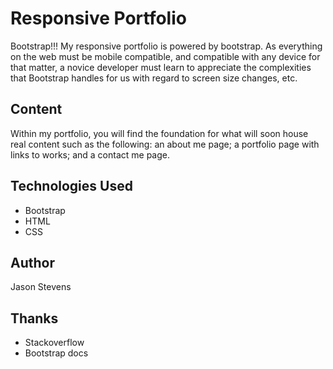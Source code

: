 # Responsive Portfolio

Bootstrap!!! My responsive portfolio is powered by bootstrap. As 
everything on the web must be mobile compatible, and compatible with any device for that matter, a novice developer must learn to appreciate the complexities that Bootstrap handles for us with regard to screen size changes, etc.

## Content
Within my portfolio, you will find the foundation for what will soon house real content such as the following: an about me page; a portfolio page with links to works; and a contact me page.

## Technologies Used
- Bootstrap
- HTML
- CSS

## Author
Jason Stevens

## Thanks
- Stackoverflow
- Bootstrap docs

